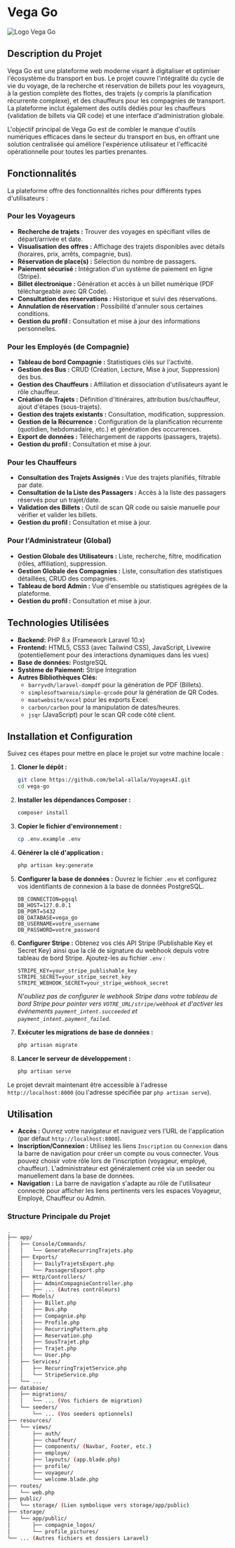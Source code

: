 # Vega Go

![Logo Vega Go](./public/images/VegaGo.jpg)

## Description du Projet

Vega Go est une plateforme web moderne visant à digitaliser et optimiser l'écosystème du transport en bus. Le projet couvre l'intégralité du cycle de vie du voyage, de la recherche et réservation de billets pour les voyageurs, à la gestion complète des flottes, des trajets (y compris la planification récurrente complexe), et des chauffeurs pour les compagnies de transport. La plateforme inclut également des outils dédiés pour les chauffeurs (validation de billets via QR code) et une interface d'administration globale.

L'objectif principal de Vega Go est de combler le manque d'outils numériques efficaces dans le secteur du transport en bus, en offrant une solution centralisée qui améliore l'expérience utilisateur et l'efficacité opérationnelle pour toutes les parties prenantes.

## Fonctionnalités

La plateforme offre des fonctionnalités riches pour différents types d'utilisateurs :

### Pour les Voyageurs

*   **Recherche de trajets :** Trouver des voyages en spécifiant villes de départ/arrivée et date.
*   **Visualisation des offres :** Affichage des trajets disponibles avec détails (horaires, prix, arrêts, compagnie, bus).
*   **Réservation de place(s) :** Sélection du nombre de passagers.
*   **Paiement sécurisé :** Intégration d'un système de paiement en ligne (Stripe).
*   **Billet électronique :** Génération et accès à un billet numérique (PDF téléchargeable avec QR Code).
*   **Consultation des réservations :** Historique et suivi des réservations.
*   **Annulation de réservation :** Possibilité d'annuler sous certaines conditions.
*   **Gestion du profil :** Consultation et mise à jour des informations personnelles.

### Pour les Employés (de Compagnie)

*   **Tableau de bord Compagnie :** Statistiques clés sur l'activité.
*   **Gestion des Bus :** CRUD (Création, Lecture, Mise à jour, Suppression) des bus.
*   **Gestion des Chauffeurs :** Affiliation et dissociation d'utilisateurs ayant le rôle chauffeur.
*   **Création de Trajets :** Définition d'itinéraires, attribution bus/chauffeur, ajout d'étapes (sous-trajets).
*   **Gestion des trajets existants :** Consultation, modification, suppression.
*   **Gestion de la Récurrence :** Configuration de la planification récurrente (quotidien, hebdomadaire, etc.) et génération des occurrences.
*   **Export de données :** Téléchargement de rapports (passagers, trajets).
*   **Gestion du profil :** Consultation et mise à jour.

### Pour les Chauffeurs

*   **Consultation des Trajets Assignés :** Vue des trajets planifiés, filtrable par date.
*   **Consultation de la Liste des Passagers :** Accès à la liste des passagers réservés pour un trajet/date.
*   **Validation des Billets :** Outil de scan QR code ou saisie manuelle pour vérifier et valider les billets.
*   **Gestion du profil :** Consultation et mise à jour.

### Pour l'Administrateur (Global)

*   **Gestion Globale des Utilisateurs :** Liste, recherche, filtre, modification (rôles, affiliation), suppression.
*   **Gestion Globale des Compagnies :** Liste, consultation des statistiques détaillées, CRUD des compagnies.
*   **Tableau de bord Admin :** Vue d'ensemble ou statistiques agrégées de la plateforme.
*   **Gestion du profil :** Consultation et mise à jour.

## Technologies Utilisées

*   **Backend:** PHP 8.x (Framework Laravel 10.x)
*   **Frontend:** HTML5, CSS3 (avec Tailwind CSS), JavaScript, Livewire (potentiellement pour des interactions dynamiques dans les vues)
*   **Base de données:** PostgreSQL
*   **Système de Paiement:** Stripe Integration
*   **Autres Bibliothèques Clés:**
    *   `barryvdh/laravel-dompdf` pour la génération de PDF (Billets).
    *   `simplesoftwareio/simple-qrcode` pour la génération de QR Codes.
    *   `maatwebsite/excel` pour les exports Excel.
    *   `carbon/carbon` pour la manipulation de dates/heures.
    *   `jsqr` (JavaScript) pour le scan QR code côté client.

## Installation et Configuration

Suivez ces étapes pour mettre en place le projet sur votre machine locale :

1.  **Cloner le dépôt :**
    ```bash
    git clone https://github.com/belal-allala/VoyagesAI.git
    cd vega-go
    ```

2.  **Installer les dépendances Composer :**
    ```bash
    composer install
    ```

3.  **Copier le fichier d'environnement :**
    ```bash
    cp .env.example .env
    ```

4.  **Générer la clé d'application :**
    ```bash
    php artisan key:generate
    ```

5.  **Configurer la base de données :**
    Ouvrez le fichier `.env` et configurez vos identifiants de connexion à la base de données PostgreSQL.
    ```dotenv
    DB_CONNECTION=pgsql
    DB_HOST=127.0.0.1
    DB_PORT=5432
    DB_DATABASE=vega_go
    DB_USERNAME=votre_username
    DB_PASSWORD=votre_password
    ```

6.  **Configurer Stripe :**
    Obtenez vos clés API Stripe (Publishable Key et Secret Key) ainsi que la clé de signature du webhook depuis votre tableau de bord Stripe. Ajoutez-les au fichier `.env` :
    ```dotenv
    STRIPE_KEY=your_stripe_publishable_key
    STRIPE_SECRET=your_stripe_secret_key
    STRIPE_WEBHOOK_SECRET=your_stripe_webhook_secret
    ```
    *N'oubliez pas de configurer le webhook Stripe dans votre tableau de bord Stripe pour pointer vers `VOTRE_URL/stripe/webhook` et d'activer les événements `payment_intent.succeeded` et `payment_intent.payment_failed`.*

7.  **Exécuter les migrations de base de données :**
    ```bash
    php artisan migrate
    ```


8. **Lancer le serveur de développement :**
    ```bash
    php artisan serve
    ```

Le projet devrait maintenant être accessible à l'adresse `http://localhost:8000` (ou l'adresse spécifiée par `php artisan serve`).

## Utilisation

*   **Accès :** Ouvrez votre navigateur et naviguez vers l'URL de l'application (par défaut `http://localhost:8000`).
*   **Inscription/Connexion :** Utilisez les liens `Inscription` ou `Connexion` dans la barre de navigation pour créer un compte ou vous connecter. Vous pouvez choisir votre rôle lors de l'inscription (voyageur, employé, chauffeur). L'administrateur est généralement créé via un seeder ou manuellement dans la base de données.
*   **Navigation :** La barre de navigation s'adapte au rôle de l'utilisateur connecté pour afficher les liens pertinents vers les espaces Voyageur, Employé, Chauffeur ou Admin.

### Structure Principale du Projet

```bash
.
├── app/
│   ├── Console/Commands/
│   │   └── GenerateRecurringTrajets.php
│   ├── Exports/
│   │   ├── DailyTrajetsExport.php
│   │   └── PassagersExport.php
│   ├── Http/Controllers/
│   │   ├── AdminCompagnieController.php
│   │   ├── ... (Autres contrôleurs)
│   ├── Models/
│   │   ├── Billet.php
│   │   ├── Bus.php
│   │   ├── Compagnie.php
│   │   ├── Profile.php
│   │   ├── RecurringPattern.php
│   │   ├── Reservation.php
│   │   ├── SousTrajet.php
│   │   ├── Trajet.php
│   │   └── User.php
│   ├── Services/
│   │   ├── RecurringTrajetService.php
│   │   └── StripeService.php
│   └── ...
├── database/
│   ├── migrations/
│   │   └── ... (Vos fichiers de migration)
│   └── seeders/
│       └── ... (Vos seeders optionnels)
├── resources/
│   └── views/
│       ├── auth/
│       ├── chauffeur/
│       ├── components/ (Navbar, Footer, etc.)
│       ├── employe/
│       ├── layouts/ (app.blade.php)
│       ├── profile/
│       ├── voyageur/
│       └── welcome.blade.php
├── routes/
│   └── web.php
├── public/
│   └── storage/ (Lien symbolique vers storage/app/public)
├── storage/
│   └── app/public/
│       ├── compagnie_logos/
│       └── profile_pictures/
└── ... (Autres fichiers et dossiers Laravel)
```
